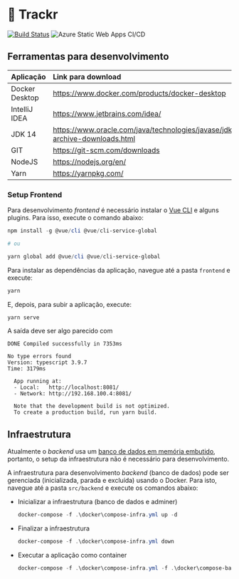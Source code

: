 # 🚚 Trackr

[![Build Status](https://dev.azure.com/estouro-de-pilha/trackr/_apis/build/status/Backend?branchName=main)](https://dev.azure.com/estouro-de-pilha/trackr/_build/latest?definitionId=3&branchName=main) ![Azure Static Web Apps CI/CD](https://github.com/Jefh-Graduacao/dev3-trackr/workflows/Azure%20Static%20Web%20Apps%20CI/CD/badge.svg)

## Ferramentas para desenvolvimento

| Aplicação | Link para download |
| :--- | :--- |
| Docker Desktop | https://www.docker.com/products/docker-desktop |
| IntelliJ IDEA | https://www.jetbrains.com/idea/ |
| JDK 14         | https://www.oracle.com/java/technologies/javase/jdk14-archive-downloads.html |
| GIT | https://git-scm.com/downloads |
| NodeJS | https://nodejs.org/en/ |
| Yarn | https://yarnpkg.com/ |

### Setup Frontend

Para desenvolvimento _frontend_ é necessário instalar o [Vue CLI](https://cli.vuejs.org/) e alguns plugins. Para isso, execute o comando abaixo:

```powershell
npm install -g @vue/cli @vue/cli-service-global

# ou

yarn global add @vue/cli @vue/cli-service-global
```

Para instalar as dependências da aplicação, navegue até a pasta `frontend` e execute:

```powershell
yarn
```

E, depois, para subir a aplicação, execute:

```powershell
yarn serve
```

A saída deve ser algo parecido com

```none
DONE Compiled successfully in 7353ms
          
No type errors found
Version: typescript 3.9.7
Time: 3179ms

  App running at:
  - Local:   http://localhost:8081/
  - Network: http://192.168.100.4:8081/

  Note that the development build is not optimized.
  To create a production build, run yarn build.
```


## Infraestrutura 

Atualmente o _backend_ usa um [banco de dados em memória embutido](https://www.h2database.com/html/main.html), portanto, o setup da infraestrutura não é necessário para desenvolvimento.

A infraestrutura para desenvolvimento _backend_ (banco de dados) pode ser gerenciada (inicializada, parada e excluída) usando o Docker. Para isto, navegue até a pasta `src/backend` e execute os comandos abaixo:

* Inicializar a infraestrutura (banco de dados e adminer)

    ```powershell
    docker-compose -f .\docker\compose-infra.yml up -d
    ``` 

* Finalizar a infraestrutura

    ```powershell
    docker-compose -f .\docker\compose-infra.yml down
    ```

* Executar a aplicação como container

    ```powershell
    docker-compose -f .\docker\compose-infra.yml -f .\docker\compose-backend.yml up -d --build
    ```
